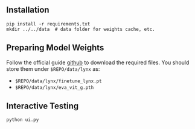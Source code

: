 ## Installation

```
pip install -r requirements.txt
mkdir ../../data  # data folder for weights cache, etc.
```

## Preparing Model Weights

Follow the official guide [github](https://github.com/bytedance/lynx-llm) to download the required files.
You should store them under `$REPO/data/lynx` as:
- `$REPO/data/lynx/finetune_lynx.pt`
- `$REPO/data/lynx/eva_vit_g.pth`

## Interactive Testing

```
python ui.py
```

